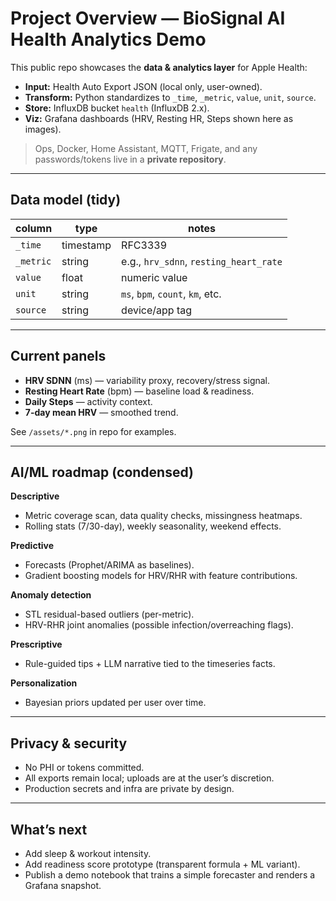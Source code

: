 # Project Overview — BioSignal AI Health Analytics Demo

This public repo showcases the **data & analytics layer** for Apple Health:
- **Input:** Health Auto Export JSON (local only, user-owned).
- **Transform:** Python standardizes to `_time`, `_metric`, `value`, `unit`, `source`.
- **Store:** InfluxDB bucket `health` (InfluxDB 2.x).
- **Viz:** Grafana dashboards (HRV, Resting HR, Steps shown here as images).

> Ops, Docker, Home Assistant, MQTT, Frigate, and any passwords/tokens live in a **private repository**.

---

## Data model (tidy)
| column        | type        | notes                                  |
|---------------|-------------|----------------------------------------|
| `_time`       | timestamp   | RFC3339                                 |
| `_metric`     | string      | e.g., `hrv_sdnn`, `resting_heart_rate` |
| `value`       | float       | numeric value                           |
| `unit`        | string      | `ms`, `bpm`, `count`, `km`, etc.       |
| `source`      | string      | device/app tag                          |

---

## Current panels
- **HRV SDNN** (ms) — variability proxy, recovery/stress signal.
- **Resting Heart Rate** (bpm) — baseline load & readiness.
- **Daily Steps** — activity context.
- **7-day mean HRV** — smoothed trend.

See `/assets/*.png` in repo for examples.

---

## AI/ML roadmap (condensed)
**Descriptive**
- Metric coverage scan, data quality checks, missingness heatmaps.
- Rolling stats (7/30-day), weekly seasonality, weekend effects.

**Predictive**
- Forecasts (Prophet/ARIMA as baselines).
- Gradient boosting models for HRV/RHR with feature contributions.

**Anomaly detection**
- STL residual-based outliers (per-metric).
- HRV-RHR joint anomalies (possible infection/overreaching flags).

**Prescriptive**
- Rule-guided tips + LLM narrative tied to the timeseries facts.

**Personalization**
- Bayesian priors updated per user over time.

---

## Privacy & security
- No PHI or tokens committed.
- All exports remain local; uploads are at the user’s discretion.
- Production secrets and infra are private by design.

---

## What’s next
- Add sleep & workout intensity.
- Add readiness score prototype (transparent formula + ML variant).
- Publish a demo notebook that trains a simple forecaster and renders a Grafana snapshot.

